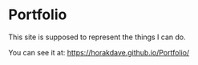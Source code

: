 # Portfolio
 This site is supposed to represent the things I can do.
 
  You can see it at: https://horakdave.github.io/Portfolio/
